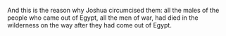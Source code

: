 And this is the reason why Joshua circumcised them: all the males of the people who came out of Egypt, all the men of war, had died in the wilderness on the way after they had come out of Egypt.
